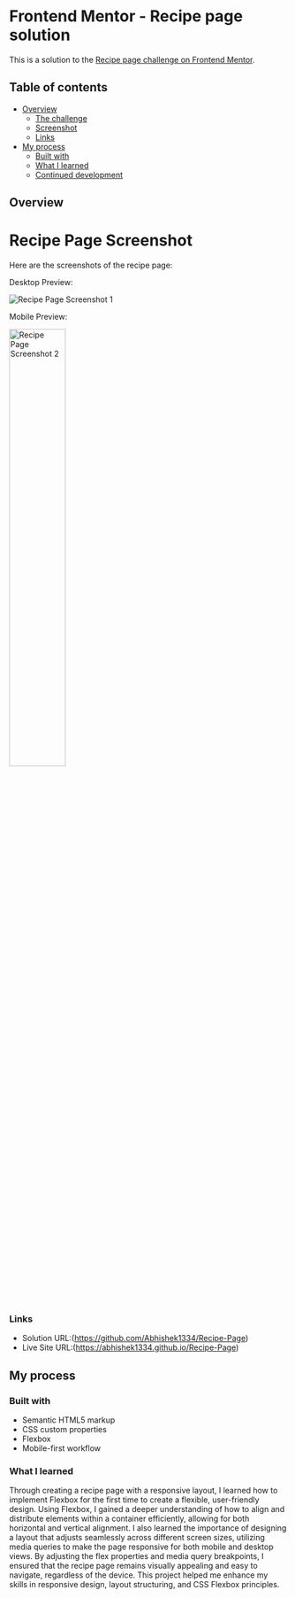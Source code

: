 # Frontend Mentor - Recipe page solution

This is a solution to the [Recipe page challenge on Frontend Mentor](https://www.frontendmentor.io/challenges/recipe-page-KiTsR8QQKm). 

## Table of contents

- [Overview](#overview)
  - [The challenge](#the-challenge)
  - [Screenshot](#screenshot)
  - [Links](#links)
- [My process](#my-process)
  - [Built with](#built-with)
  - [What I learned](#what-i-learned)
  - [Continued development](#continued-development)


## Overview

# Recipe Page Screenshot

Here are the screenshots of the recipe page:
<p>Desktop Preview:</p>
<img src="https://github.com/user-attachments/assets/32a10922-b2c7-4778-8bbf-a758c466236b" alt="Recipe Page Screenshot 1"  />

<p>Mobile Preview:</p>
<img src="https://github.com/user-attachments/assets/b8d8996e-1914-40c4-9281-55b6e02e4f49" alt="Recipe Page Screenshot 2" width="45%"/>


### Links

- Solution URL:(https://github.com/Abhishek1334/Recipe-Page)
- Live Site URL:(https://abhishek1334.github.io/Recipe-Page)

## My process

### Built with

- Semantic HTML5 markup
- CSS custom properties
- Flexbox
- Mobile-first workflow

### What I learned

Through creating a recipe page with a responsive layout, I learned how to implement Flexbox for the first time to create a flexible, user-friendly design. Using Flexbox, I gained a deeper understanding of how to align and distribute elements within a container efficiently, allowing for both horizontal and vertical alignment. I also learned the importance of designing a layout that adjusts seamlessly across different screen sizes, utilizing media queries to make the page responsive for both mobile and desktop views. By adjusting the flex properties and media query breakpoints, I ensured that the recipe page remains visually appealing and easy to navigate, regardless of the device. This project helped me enhance my skills in responsive design, layout structuring, and CSS Flexbox principles.

